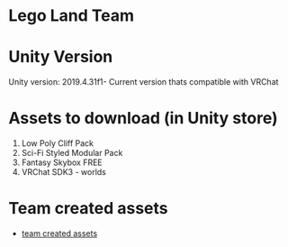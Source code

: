 # Lego Land Team

# Unity Version
Unity version: 2019.4.31f1- Current version thats compatible with VRChat

# Assets to download (in Unity store)
1. Low Poly Cliff Pack
2. Sci-Fi Styled Modular Pack
3. Fantasy Skybox FREE
4. VRChat SDK3 - worlds

# Team created assets
* [team created assets](https://github.com/Reality-Fest-LegoLand-Team/Lego-Land-Project/tree/main/Assets/)
